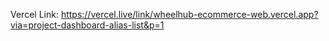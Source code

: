 Vercel Link:
https://vercel.live/link/wheelhub-ecommerce-web.vercel.app?via=project-dashboard-alias-list&p=1
